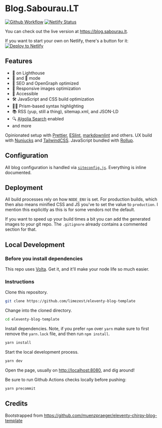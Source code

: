 # Blog.Sabourau.LT

[![Github Workflow](<https://github.com/limezest/eleventy-blog-template/workflows/Blog%20build%20(main)/badge.svg?branch=main>)](https://github.com/limezest/eleventy-blog-template/actions?query=workflow%3A%22Blog+build+%28main%29%22) [![Netlify Status](https://api.netlify.com/api/v1/badges/5d47157f-8911-4215-811e-ee3ec24cfe2f/deploy-status)](https://app.netlify.com/sites/eleventy-blog-template/deploys)

You can check out the live version at <https://blog.sabourau.lt>.

If you want to start your own on Netlify, there's a button for it: [![Deploy to Netlify](https://www.netlify.com/img/deploy/button.svg)](https://app.netlify.com/start/deploy?repository=https://github.com/limezest/eleventy-blog-template)

## Features

-   💯 on Lighthouse
-   🔆 and 🌛 mode
-   🎯 SEO and OpenGraph optimized
-   🌄 Responsive images optimization
-   👀 Accessible
-   🛠 JavaScript and CSS build optimization
-   👨‍💻 Prism-based syntax highlighting
-   📚 RSS (yup, still a thing), sitemap.xml, and JSON-LD
-   🔍 [Algolia Search](https://github.com/algolia/algoliasearch-netlify) enabled
-   and more

Opinionated setup with [Prettier](https://prettier.io/), [ESlint](https://eslint.org/), [markdownlint](https://github.com/DavidAnson/markdownlint) and others. UX build with [Nunjucks](https://mozilla.github.io/nunjucks/templating.html) and [TailwindCSS](https://tailwindcss.com/docs). JavaScript bundled with [Rollup](https://rollupjs.org/).

## Configuration

All blog configuration is handled via [`siteconfig.js`](./content/_data/siteconfig.js). Everything is inline documented.

## Deployment

All build processes rely on how `NODE_ENV` is set. For production builds, which then also means minified CSS and JS you've to set the value to `production`. I mention this explicitly as this is for some vendors not the default.

If you want to speed up your build times a bit you can add the generated images to your git repo. The `.gitignore` already contains a commented section for that.

## Local Development

### Before you install dependencies

This repo uses [Volta](https://volta.sh/). Get it, and it'll make your node life so much easier.

### Instructions

Clone this repository.

```zsh
git clone https://github.com/limezest/eleventy-blog-template
```

Change into the cloned directory.

```zsh
cd eleventy-blog-template
```

Install dependencies. Note, if you prefer `npm` over `yarn` make sure to first remove the `yarn.lock` file, and then run `npm install`.

```zsh
yarn install
```

Start the local development process.

```zsh
yarn dev
```

Open the page, usually on <http://localhost:8080>, and dig around!

Be sure to run Github Actions checks locally before pushing:

```zsh
yarn precommit
```

## Credits
Bootstrapped from <https://github.com/muenzpraeger/eleventy-chirpy-blog-template>
